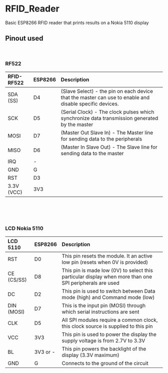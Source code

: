 # RFID_Reader 
Basic ESP8266 RFID reader that prints results on a Nokia 5110 display 


## Pinout used 

</br>


### RF522

| RFID-RF522 | ESP8266  | Description |
| :---       |:---      | :---        |
| SDA (SS)   | D4       | (Slave Select) - the pin on each device that the master can use to enable and disable specific devices. |
| SCK        | D5       | (Serial Clock) - The clock pulses which synchronize data transmission generated by the master |
| MOSI       | D7       | (Master Out Slave In) - The Master line for sending data to the peripherals |
| MISO       | D6       | (Master In Slave Out) - The Slave line for sending data to the master |
| IRQ        | -        | | 
| GND        | G        | |
| RST        | D3       | |
| 3.3V (VCC) | 3V3      | |

 
</br>
</br>
</br>

### LCD Nokia 5110

| LCD 5110   | ESP8266  | Description |
| :---       |:---      | :---        |
| RST        | D0       | This pin resets the module. It an active low pin (resets when 0V is provided)|
| CE (CS/SS) | D8       | This pin is made low (0V) to select this particular display when more than one SPI peripherals are used|
| DC         | D2       | This pin is used to switch between Data mode (high) and Command mode (low) |
| DIN (MOSI) | D7       | This is the input pin (MOSI) through which serial instructions are sent |
| CLK        | D5       | All SPI modules require a common clock, this clock source is supplied to this pin |
| VCC        | 3V3      | This pin is used to power the display the supply voltage is from 2.7V to 3.3V |
| BL         | 3V3 or - | This pin powers the backlight of the display (3.3V maximum) |
| GND        | G        | Connects to the ground of the circuit |

